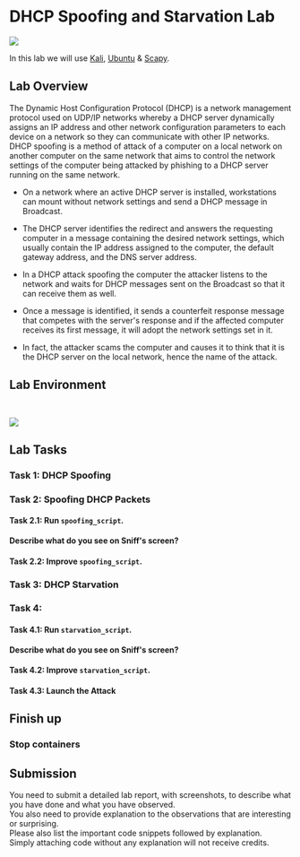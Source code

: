 # DHCP Spoofing and Starvation Lab
![](https://img.shields.io/badge/license-Apache--2.0-brightgreen.svg)

In this lab we will use [Kali](https://www.kali.org), [Ubuntu](https://www.ubuntu.com) & [Scapy](https://scapy.net/). 

## Lab Overview
The Dynamic Host Configuration Protocol (DHCP) is a network management protocol used on UDP/IP networks whereby a DHCP server dynamically assigns an IP address and other network configuration parameters to each device on a network so they can communicate with other IP networks.
DHCP spoofing is a method of attack of a computer on a local network on another computer on the same network that aims to control the network settings of the computer being attacked by phishing to a DHCP server running on the same network.

- On a network where an active DHCP server is installed, workstations can mount without network settings and send a DHCP message in Broadcast.

- The DHCP server identifies the redirect and answers the requesting computer in a message containing the desired network settings, which usually contain the IP address assigned to the computer, the default gateway address, and the DNS server address.

- In a DHCP attack spoofing the computer the attacker listens to the network and waits for DHCP messages sent on the Broadcast so that it can receive them as well.

- Once a message is identified, it sends a counterfeit response message that competes with the server's response and if the affected computer receives its first message, it will adopt the network settings set in it.

- In fact, the attacker scams the computer and causes it to think that it is the DHCP server on the local network, hence the name of the attack.

## Lab Environment

` `

![](path)

## Lab Tasks
### Task 1: DHCP Spoofing

### Task 2: Spoofing DHCP Packets
#### Task 2.1: Run `spoofing_script`.
**Describe what do you see on Sniff's screen?**

#### Task 2.2: Improve `spoofing_script`.

### Task 3: DHCP Starvation

### Task 4: 
#### Task 4.1: Run `starvation_script`.
**Describe what do you see on Sniff's screen?**
#### Task 4.2: Improve `starvation_script`.
#### Task 4.3: Launch the Attack


## Finish up

### Stop containers

## Submission
You need to submit a detailed lab report, with screenshots, to describe what you have done and what you have observed.<br>
You also need to provide explanation to the observations that are interesting or surprising.<br>
Please also list the important code snippets followed by explanation.<br>
Simply attaching code without any explanation will not receive credits.
